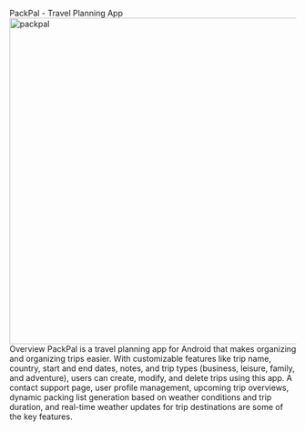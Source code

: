 PackPal - Travel Planning App
<img width="862" height="574" alt="packpal" src="https://github.com/user-attachments/assets/6bcbf6df-8e2e-4af8-a2c7-22cf2fa3a42e" />
Overview
PackPal is a travel planning app for Android that makes organizing and organizing trips easier. With customizable features like trip name, country, start and end dates, notes, and trip types (business, leisure, family, and adventure), users can create, modify, and delete trips using this app. A contact support page, user profile management, upcoming trip overviews, dynamic packing list generation based on weather conditions and trip duration, and real-time weather updates for trip destinations are some of the key features.
